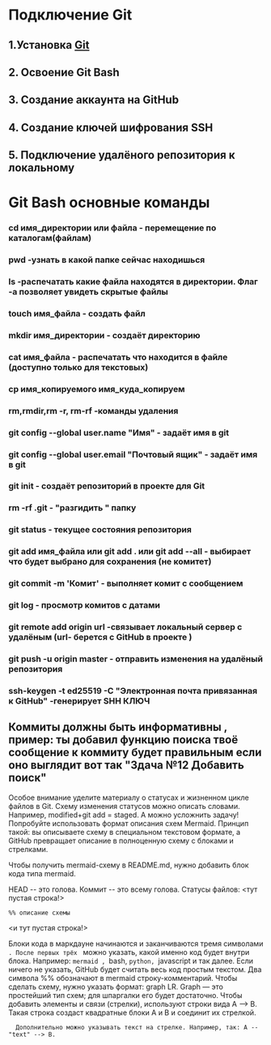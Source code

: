 # Подключение Git
## 1.Установка [Git ](https://git-scm.com/download/win)
## 2. Освоение Git Bash
## 3. Создание аккаунта на GitHub
## 4. Создание ключей шифрования SSH
## 5. Подключение удалёного репозитория к локальному 

# Git Bash основные команды
###  cd   имя_директории или файла - перемещение по каталогам(файлам)
###  pwd  -узнать в какой папке сейчас находишься
###  ls -распечатать какие файла находятся в директории. Флаг -а позволяет увидеть скрытые файлы
###  touch имя_файла - создать файл
###  mkdir имя_директории - создаёт директорию
###  cat имя_файла - распечатать что находится в файле (доступно только для текстовых)
###  cp имя_копируемого имя_куда_копируем
###  rm,rmdir,rm -r, rm-rf -команды удаления 
###  git config --global user.name "Имя" - задаёт имя в git
###  git config --global user.email "Почтовый ящик" - задаёт имя в git
###  git init - создаёт репозиторий в проекте для Git
###  rm -rf .git - "разгидить " папку
###  git status - текущее состояния репозитория 
###  git add имя_файла или git add . или git add --all - выбирает что будет выбрано для сохранения (не  комитет)
###  git commit -m 'Комит' - выполняет комит с сообщением 
###  git log - просмотр комитов с датами
###  git remote add origin url -связывает локальный сервер с удалёным (url- берется с GitHub в проекте )
###  git push -u origin master - отправить изменения на удалёный репозитория
###  ssh-keygen -t ed25519 -C "Электронная почта привязанная к GitHub" -генерирует SHH КЛЮЧ

## Коммиты должны быть информативны , пример: ты добавил функцию поиска твоё сообщение к коммиту будет правильным если оно выглядит вот так "Здача №12 Добавить поиск"

Особое внимание уделите материалу о статусах и жизненном цикле файлов в Git. Схему изменения статусов можно описать словами. Например, modified+git add = staged.
 А можно усложнить задачу! Попробуйте использовать формат описания схем Mermaid. Принцип такой: вы описываете схему в специальном текстовом формате, а GitHub превращает описание в полноценную схему с блоками и стрелками.

Чтобы получить mermaid-схему в README.md, нужно добавить блок кода типа mermaid.

HEAD -- это голова.
Коммит -- это всему голова.
Статусы файлов:
<тут пустая строка!>

```mermaid
%% описание схемы
```
<и тут пустая строка!>

Блоки кода в маркдауне начинаются и заканчиваются тремя символами ```. После первых трёх ``` можно указать, какой именно код будет внутри блока. Например: ```mermaid , ```bash, ```python, ```javascript и так далее. Если ничего не указать, GitHub будет считать весь код простым текстом.
    Два символа %% обозначают в mermaid строку-комментарий.
    Чтобы сделать схему, нужно указать формат: graph LR. Graph — это простейший тип схем; для шпаргалки его будет достаточно.
    Чтобы добавить элементы и связи (стрелки), используют строки вида A --> B. Такая строка создаст квадратные блоки А и B и соединит их стрелкой.

      Дополнительно можно указывать текст на стрелке. Например, так: A -- "text" --> B.
